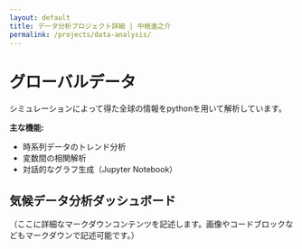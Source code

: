 ```yaml
---
layout: default
title: データ分析プロジェクト詳細 | 中根進之介
permalink: /projects/data-analysis/
---
```


# グローバルデータ



シミュレーションによって得た全球の情報をpythonを用いて解析しています。

**主な機能:**
* 時系列データのトレンド分析
* 変数間の相関解析
* 対話的なグラフ生成（Jupyter Notebook）

## 気候データ分析ダッシュボード

（ここに詳細なマークダウンコンテンツを記述します。画像やコードブロックなどもマークダウンで記述可能です。）